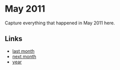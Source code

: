 # May 2011

Capture everything that happened in May 2011 here.

## Links
- [last month](calendar/months/2011-04.md)
- [next month](calendar/months/2011-06.md)
- [year](calendar/years/2011.md)